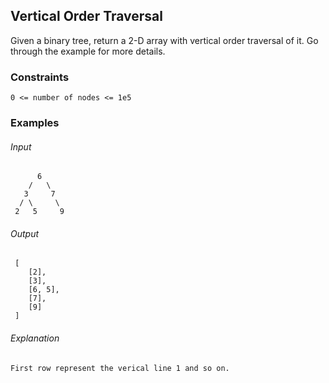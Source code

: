 ## Vertical Order Traversal
Given a binary tree, return a 2-D array with vertical order traversal of it. Go through the example for more details.

### Constraints
```
0 <= number of nodes <= 1e5
```

### Examples
###### Input
```
      6
    /   \
   3     7
  / \     \
 2   5     9
```
###### Output
```
 [
    [2],
    [3],
    [6, 5],
    [7],
    [9]
 ]
```
###### Explanation
```
First row represent the verical line 1 and so on.
```
